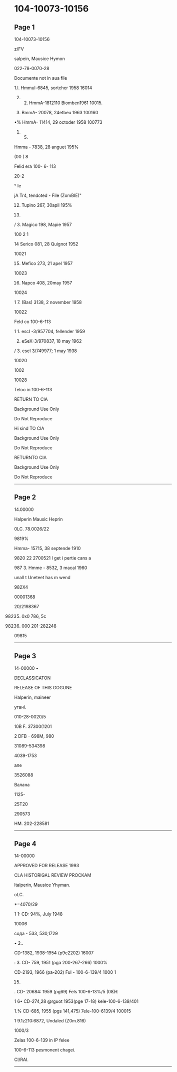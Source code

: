 # 104-10073-10156

## Page 1

104-10073-10156

z/FV

salpein, Mausice Hymon

022-78-0070-28

Documente not in aua file

1.l. Hmmul-6845, sortcher 1958 16014

2. 2. HmmA-1812110 Biomben1961 10015.

13. BmmA- 20078, 24etbeu 1963 100160

•% HmmA- 11414, 29 octoder 1958 100773

1. 5.

Hmma - 7838, 28 anguet 195%

(00 ( 8

Felid era 100- 6- 113

20-2

° le

jA Tr4, tendoted - File (ZomBIE)"

12. Tupino 267, 30apil 195%

10020.

/ 3. Magico 198, Mapie 1957

100 2 1

14 Serico 081, 28 Quignot 1952

10021

15. Mefico 273, 21 apel 1957

10023

16. Napco 408, 20may 1957

10024

1 7. (Bas) 3138, 2 november 1958

10022

Feld co 100-6-113

1 1. escI -3/957704, fellender 1959

2. eSeX-3/970837, 18 may 1962

/ 3. eseI 3/749977; 1 may 1938

10020

1002

10028

Teloo in 100-6-113

RETURN TO CIA

Background Use Only

Do Not Reproduce

Hi sind TO ClA

Background Use Only

Do Not Reproduce

RETURNTO CIA

Background Use Only

Do Not Reproduce

---

## Page 2

14.00000

Halperin Mausic Heprin

0LC. 78.0026/22

9819%

Hmma- 15715, 38 septende 1910

9820 22 2700521 l get i pertie cans a

987 3. Hmme - 8532, 3 macal 1960

unall t Uneteet has m wend

982X4

00001368

20/2198367

98235. 0x0 786, 5c

1266. 000 201-282248

09815

---

## Page 3

14-00000 •

DECLASSICATON

RELEASE OF THIS GOGUNE

Halperin, maineer

утані.

010-28-0020/5

10B F. 37300(1201

2 DFB - 698M, 980

31089-534398

4039-1753

але

3526088

Валана

1125-

25T20

290573

HM. 202-228581

---

## Page 4

14-00000

APPROVED FOR RELEASE 1993

CLA HISTORIGAL REVIEW PROCKAM

Italperin, Mausice Yhyman.

oLC.

*=4070/29

1 1: CD: 94%, July 1948

10006

сода - 533, 530,1729

• 2..

CD-1382, 1938-1954 (p9e2202) 16007

: 3. CD- 759, 1951 (pga 200-267-266) 1000%

CD-2193, 1966 (pa-202) Ful - 100-6-139/4 1000 1

15.

. CD- 20684: 1959 (pg69) Fels 100-6-13%/5 (08)€

1 6• CD-274,28 @rguot 1953(pge 17-18) kele-100-6-139/401

1.% CD-685, 1955 (pgs 141,475) 7ele-100-6139/4 100015

1 9.1z210:6872, Undaled (Z0m.816)

1000/3

Zelas 100-6-139 in IP felee

100-6-113 pesmonent chagei.

CI/RAI.

---

